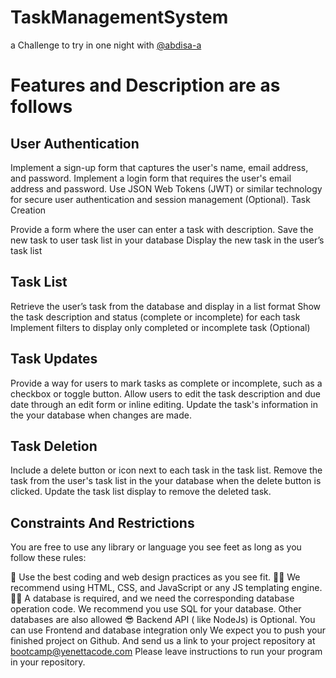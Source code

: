 # TaskManagementSystem
a Challenge to try in one night with [@abdisa-a](github.com/abdisa-a)


# Features and Description are as follows

## User Authentication

Implement a sign-up form that captures the user's name, email address, and password.
Implement a login form that requires the user's email address and password.
Use JSON Web Tokens (JWT) or similar technology for secure user authentication and session management (Optional).
Task Creation

Provide a form where the user can enter a task with description.
Save the new task to user task list in your database
Display the new task in the user’s task list

## Task List
Retrieve the user’s task from the database and display in a list format
Show the task description and status (complete or incomplete) for each task
Implement filters to display only completed or incomplete task (Optional)

## Task Updates
Provide a way for users to mark tasks as complete or incomplete, such as a checkbox or toggle button.
Allow users to edit the task description and due date through an edit form or inline editing.
Update the task's information in the your database when changes are made.

## Task Deletion
Include a delete button or icon next to each task in the task list.
Remove the task from the user's task list in the your database when the delete button is clicked.
Update the task list display to remove the deleted task.

## Constraints And Restrictions
You are free to use any library or language you see feet as long as you follow these rules:

🥇 Use the best coding and web design practices as you see fit.
👍🏼 We recommend using HTML, CSS, and JavaScript or any JS templating engine.
👍🏼 A database is required, and we need the corresponding database operation code.
We recommend you use SQL for your database. Other databases are also allowed
😎 Backend API ( like NodeJs) is Optional. You can use Frontend and database integration only
We expect you to push your finished project on Github. And send us a link to your project repository at bootcamp@yenettacode.com  Please leave instructions to run your program in your repository.
